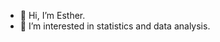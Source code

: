- 👋 Hi, I’m Esther.
- 👀 I’m interested in statistics and data analysis.


<!---
estherchen1/estherchen1 is a ✨ special ✨ repository because its `README.md` (this file) appears on your GitHub profile.
You can click the Preview link to take a look at your changes.
--->
